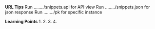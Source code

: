 
**URL Tips**
Run ......../snippets.api for API view
Run ......../snippets.json for json response
Run ......../pk for specific instance

**Learning Points**
1. 
2. 
3. 
4. 
